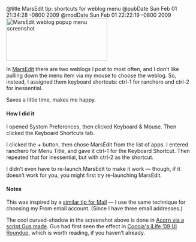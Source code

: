 @title MarsEdit tip: shortcuts for weblog menu
@pubDate Sun Feb 01 21:34:28 -0800 2009
@modDate Sun Feb 01 22:22:19 -0800 2009
<img src="http://inessential.com/images/marseditWeblogShortcuts.png" width="269" height="114" alt="MarsEdit weblog popup menu screenshot" />

In <a href="http://www.red-sweater.com/marsedit/">MarsEdit</a> there are two weblogs I post to most often, and I don’t like pulling down the menu item via my mouse to choose the weblog. So, instead, I assigned them keyboard shortcuts: ctrl-1 for ranchero and ctrl-2 for inessential.

Saves a little time, makes me happy.

#### How I did it

I opened System Preferences, then clicked Keyboard & Mouse. Then clicked the Keyboard Shortcuts tab.

I clicked the + button, then chose MarsEdit from the list of apps. I entered ranchero for Menu Title, and gave it ctrl-1 for the Keyboard Shortcut. Then repeated that for inessential, but with ctrl-2 as the shortcut.

I didn’t even have to re-launch MarsEdit to make it work — though, if it doesn’t work for you, you might first try re-launching MarsEdit.

#### Notes

This was inspired by a <a href="http://www.macworld.com/article/137144/mailsend.html">similar tip for Mail</a> — I use the same technique for choosing my From email account. (Since I have three email addresses.)

The cool curved-shadow in the screenshot above is done in <a href="http://www.flyingmeat.com/blog/archives/2009/01/curved_drop_shadows_in_acorn.html">Acorn via a script Gus made</a>. Gus had first seen the effect in <a href="http://blog.cocoia.com/2009/01/07/iwork-ilife-09-ui-roundup/">Cocoia's iLife ’09 UI Roundup</a>, which is worth reading, if you haven’t already.

